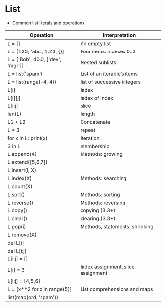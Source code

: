 # List

- Common list literals and operations

| Operation | Interpretation |
| --- | --- |
| L = [] |  An empty list |
| L = [123, 'abc', 1.23, {}] |  Four items: indexes 0..3 |
| L = ['Bob', 40.0, ['dev', 'mgr']]  | Nested sublists |
| L = list('spam') | List of an iterable’s items |
| L = list(range(-4, 4)) | list of successive integers |
| L[i]		 | Index |
| L[i][j]	 | index of index |
| L[i:j]	 | slice |
| len(L)	 | length |
| L1 + L2 	 | Concatenate |
| L * 3 	 | repeat |
| for x in L: print(x) | Iteration |
| 3 in L | membership |
| L.append(4) | Methods: growing |
| L.extend([5,6,7]) |  |
| L.insert(i, X) |  |
| L.index(X) | Methods: searching |
| L.count(X) |  |
| L.sort() | Methods: sorting |
| L.reverse() | Methods: reversing |
| L.copy() | copying (3.3+) |
| L.clear() | clearing (3.3+) |
| L.pop(i)| Methods, statements: shrinking |
| L.remove(X) |  |
| del L[i] |  |
| del L[i:j]|  |
| L[i:j] = [] |  |
| L[i] = 3 | Index assignment, slice assignment |
| L[i:j] = [4,5,6] |  |
| L = [x**2 for x in range(5)] | List comprehensions and maps |
| list(map(ord, 'spam')) |  |
